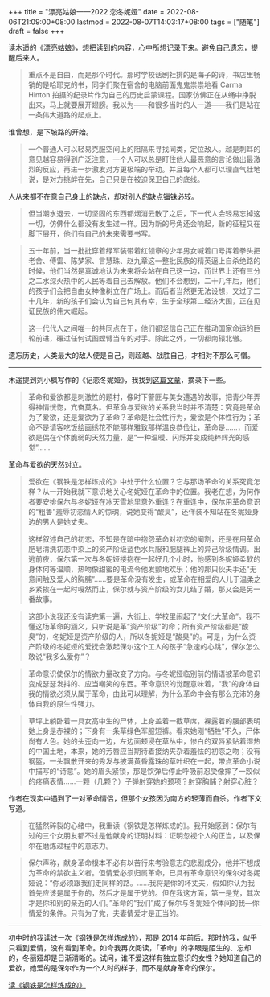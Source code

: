 +++
title = "漂亮姑娘——2022 恋冬妮娅"
date = 2022-08-06T21:09:00+08:00
lastmod = 2022-08-07T14:03:17+08:00
tags = ["随笔"]
draft = false
+++

读木遥的《[漂亮姑娘](http://blog.farmostwood.net/818.html)》，想把读到的内容，心中所想记录下来。避免自己遗忘，提醒后来人。

> 重点不是自由，而是那个时代。那时学校话剧社排的是海子的诗，书店里畅销的是哈耶克的书，同学们聚在宿舍的电脑前面鬼鬼祟祟地看 Carma Hinton 拍摄的纪录片作为自己的历史启蒙课程。国家仿佛正在从蛹中挣脱出来，马上就要展开翅膀。我以为——和很多当时的人一道——我们是站在一条伟大道路的起点上。

谁曾想，是下坡路的开始。

> 一个普通人可以轻易克服空间上的阻隔来寻找同类，定位敌人。越是刺耳的意见越容易得到广泛注意，一个人可以总是盯住他人最恶意的言论做出最激烈的反应，再进一步激发对方更极端的举动。并且每个人都可以理直气壮地说，是对方挑衅在先，自己只是在被迫保卫自己的底线。

人从来都不在意自己身上的缺点，却对别人的缺点锱铢必较。

> 但当潮水退去，一切坚固的东西都烟消云散了之后，下一代人会轻易忘掉这一切，仿佛什么都没有发生过一样。因为新的号角还会响起，新的征程又在脚下展开，他们有自己的未来需要书写。

<!--quoteend-->

> 五十年前，当一批批穿着绿军装带着红领章的少年男女喊着口号挥着拳头把老舍、傅雷、陈梦家、言慧珠、赵九章这一整批民族的精英逼上自杀绝路的时候，他们当然是真诚地认为未来将会站在自己这一边，而世界上还有三分之二水深火热中的人民等着自己去解放。他们不会想到，二十几年后，他们的孩子们会把自由女神像树立在广场上。而后者当然更无法设想，又过了二十几年，新的孩子们会认为自己何其有幸，生于全球第二经济大国，正在见证民族的伟大崛起。
>
> 这一代代人之间唯一的共同点在于，他们都坚信自己正在推动国家命运的巨轮前进，碾过任何试图螳臂当车的对手。除此之外，一切都南辕北辙。

遗忘历史，人类最大的敌人便是自己，则超越、战胜自己，才相对不那么可憎。

---

木遥提到刘小枫写作的《记恋冬妮娅》，我找到[这篇文章](https://www.aisixiang.com/data/47256.html)，摘录下一些。

> 革命和爱欲都是刺激性的题村，像时下警匪与美女遭遇的故事，把青少年弄得神情恍惚，亢奋莫名。但革命与爱欲的关系我当时并不清楚：究竟是革命为了爱欲，还是爱欲为了革命？革命是社会性行为，爱欲是个体性行为；革命不是请客吃饭绘画绣花不能那样雅致那样温良恭俭让，革命是……，而爱欲是偶在个体脆弱的天然力量，是“一种温暖、闪烁并变成纯粹辉光的感觉”……

革命与爱欲的天然对立。

> 爱欲在《钢铁是怎样炼成的》中处于什么位置？它与那场革命的关系究竟怎样？从一开始我就下意识地关心冬妮娅在革命中的位置。我老在想，为何作者要安排保尔与冬妮娅在冰天雪地里意外重逢？在重逢中，保尔用革命意识的“粗鲁”羞辱初恋情人的惊魂，说她变得“酸臭”，还佯装不知站在冬妮娅身边的男人是她丈夫。
>
> 这样叙述自己的初恋，不知是在暗中抱怨革命对初恋的阉割，还是在用革命肥皂清洗初恋中染上的资产阶级蓝色水兵服和肥腿裤上的异己阶级情调。出逃前夜，保尔第一次与冬妮娅搂抱在一起好几个小时，他感到冬妮娅柔软的身体何等温顺，热吻像甜蜜的电流令他发颤地欢乐；他的那只伙夫手还“无意间触及爱人的胸脯”……要是革命没有发生，或革命在相爱的人儿于温柔之乡紧挨在一起时嘎然而止，保尔就与资产阶级的女儿结了婚，那又会是另一番故事。

<!--quoteend-->

> 这部小说我还没有读完第一遍，大街上、学校里闹起了“文化大革命”。我不懂这场革命的涵义，只听说是革“资产阶级”的命；所有资产阶级都是“酸臭”的，冬妮娅是资产阶级的人，所以冬妮娅是“酸臭”的。可是，为什么资产阶级的冬妮娅的爱抚会激起保尔这个工人的孩子“急速的心跳”，保尔怎么敢说“我多么爱你”？

<!--quoteend-->

> 革命意识使保尔的情欲力量改变了方向。与冬妮娅临别前的情语被革命意识变成瑟瑟发抖的、应当嘲笑的东西。革命意识的觉醒意味着，“我”的身体自我的情欲必须从属于革命，由此可以理解，为什么革命中会有那么充沛的身体自我的原生性强力。

<!--quoteend-->

> 草坪上躺卧着一具女高中生的尸体，上身盖着一截草席，裸露着的腰部表明她上身是赤裸的；下身有一条草绿色军服短裤。看来她刚“牺牲”不久，尸体尚有人色。她的头歪向一边，左边面颊浸在草丛中，惨白的双唇紧贴着湿热的中国土地，本来，她的芳唇应当期待着接纳夹杂着羞怯的初恋之吻；没有钢盔，一头飘散开来的秀发与披满黄昏露珠的草叶织在一起，带点革命小说中描写的“诗意”。她的眉头紧锁，那是饮弹后停止呼吸前忍受像摔了一跤似的疼痛表情……一颗（几颗？）子弹射穿她的颈项？射穿胸脯？射穿心脏？

作者在现实中遇到了一对革命情侣，但那个女孩因为南方的轻薄而自杀。作者下文写道。

> 在猛然碎裂的心绪中，我重读《钢铁是怎样炼成的》。我开始感到：保尔有过的三个女朋友都不过是他献身的证明材料：证明忽视个人的正当，以及保尔在磨炼过程中的意志力。

<!--quoteend-->

> 保尔声称，献身革命根本不必有以苦行来考验意志的悲剧成分，他并不想成为革命的禁欲主义者。但情爱必须归属革命，已具有革命意识的保尔对冬妮娅说：“你必须跟我们走同样的路。……我将是你的坏丈夫，假如你认为我首先应该是属于你的，然后才是属于党的。但在我这方面，第一是党，其次才是你和别的亲近的人们。”革命的“我们”成了保尔与冬妮娅个体间的我—你情爱的条件。只有为了党，夫妻情爱才是正当的。

---

初中时的我读过一次《钢铁是怎样炼成的》，那是 2014 年前后。那时的我，似乎只看到爱情，没有看到革命。如今我再次阅读，「革命」的字眼是陌生的、忘却的，冬丽娅却是日渐清晰的。试问，谁不爱这样有独立意识的女性？她知道自己的爱欲，她爱的是保尔作为一个人时的样子，而不是献身革命的保尔。

[读《钢铁是怎样炼成的》](/posts/read-how-the-steel-was-tempered)